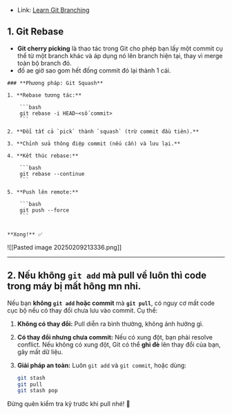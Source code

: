 - Link: [Learn Git Branching](https://learngitbranching.js.org/)
## 1. Git Rebase
- **Git cherry picking** là thao tác trong Git cho phép bạn lấy một commit cụ thể từ một branch khác và áp dụng nó lên branch hiện tại, thay vì merge toàn bộ branch đó.
- đố ae giờ sao gom hết đống commit đó lại thành 1 cái. 
```
### **Phương pháp: Git Squash**

1. **Rebase tương tác:**
    
    ```bash
    git rebase -i HEAD~<số commit>
    ```
    
2. **Đổi tất cả `pick` thành `squash` (trừ commit đầu tiên).**
    
3. **Chỉnh sửa thông điệp commit (nếu cần) và lưu lại.**
    
4. **Kết thúc rebase:**
    
    ```bash
    git rebase --continue
    ```
    
5. **Push lên remote:**
    
    ```bash
    git push --force
    ```
    

**Xong!** ✅
```


![[Pasted image 20250209213336.png]]

---

## 2. Nếu không `git add` mà pull về luôn thì code trong máy bị mất hông mn nhỉ.


Nếu bạn **không `git add` hoặc commit** mà **`git pull`**, có nguy cơ mất code cục bộ nếu có thay đổi chưa lưu vào commit. Cụ thể:

1. **Không có thay đổi:** Pull diễn ra bình thường, không ảnh hưởng gì.
2. **Có thay đổi nhưng chưa commit:** Nếu có xung đột, bạn phải resolve conflict. Nếu không có xung đột, Git có thể **ghi đè** lên thay đổi của bạn, gây mất dữ liệu.
3. **Giải pháp an toàn:** Luôn `git add` và `git commit`, hoặc dùng:
    
    ```bash
    git stash
    git pull
    git stash pop
    ```
    

Đừng quên kiểm tra kỹ trước khi pull nhé! 🌟
